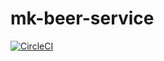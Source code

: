 # mk-beer-service

[![CircleCI](https://circleci.com/gh/madankumard/mk-beer-service.svg?style=svg)](https://circleci.com/gh/madankumard/mk-beer-service)